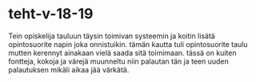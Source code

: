 # teht-v-18-19


Tein opiskelija tauluun täysin toimivan systeemin ja koitin lisätä opintosuorite napin joka onnistuikin.
tämän kautta tuli opintosuorite taulu mutten kerennyt ainakaan vielä saada sitä toimimaan. 
tässä on kuiten fontteja, kokoja ja värejä muunneltu niin palautan tän ja teen uuden palautuksen mikäli aikaa jää värkätä.
